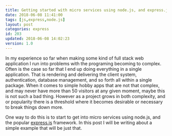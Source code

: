 ```yaml
---
title: Getting started with micro services using node.js, and express.js
date: 2018-06-08 11:41:00
tags: [js,express,node.js]
layout: post
categories: express
id: 203
updated: 2018-06-08 14:02:23
version: 1.0
---
```


In my experience so far when making some kind of full stack web application I run into problems with the programing becoming to complex. Often is the case so far that I end up doing everything in a single application. That is rendering and delivering the client system, authentication, database management, and so forth all within a single package. When it comes to simple hobby apps that are  not that complex, and may never have more than 50 visitors at any given moment, maybe this is not such a bad thing. However as a project grows in both complexity, and or popularity there is a threshold where it becomes desirable or necessary to break things down more. 

<!-- more -->

One way to do this is to start to get into micro services using node.js, and the popular [express.js](https://expressjs.com/) framework. In this post I will be writing about a simple example that will be just that.